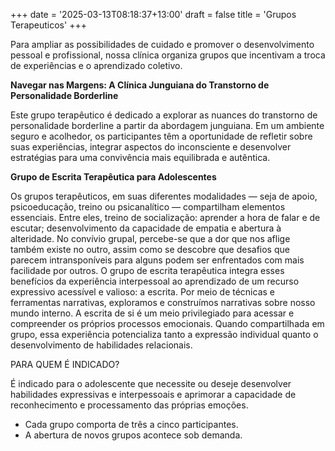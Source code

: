 +++
date = '2025-03-13T08:18:37+13:00'
draft = false
title = 'Grupos Terapeuticos'
+++

Para ampliar as possibilidades de cuidado e promover o desenvolvimento pessoal e profissional, nossa clínica organiza grupos que incentivam a troca de experiências e o aprendizado coletivo.

**Navegar nas Margens: A Clínica Junguiana do Transtorno de Personalidade Borderline**

Este grupo terapêutico é dedicado a explorar as nuances do transtorno de personalidade borderline a partir da abordagem junguiana. Em um ambiente seguro e acolhedor, os participantes têm a oportunidade de refletir sobre suas experiências, integrar aspectos do inconsciente e desenvolver estratégias para uma convivência mais equilibrada e autêntica.

**Grupo de Escrita Terapêutica para Adolescentes**

Os grupos terapêuticos, em suas diferentes modalidades — seja de apoio, psicoeducação, treino ou psicanalítico — compartilham elementos essenciais. Entre eles, treino de socialização: aprender a hora de falar e de escutar; desenvolvimento da capacidade de empatia e abertura à alteridade. No convívio grupal, percebe-se que a dor que nos aflige também existe no outro, assim como se descobre que desafios que parecem intransponíveis para alguns podem ser enfrentados com mais facilidade por outros.
O grupo de escrita terapêutica integra esses benefícios da experiência interpessoal ao aprendizado de um recurso expressivo acessível e valioso: a escrita. Por meio de técnicas e ferramentas narrativas, exploramos e construímos narrativas sobre nosso mundo interno.
A escrita de si é um meio privilegiado para acessar e compreender os próprios processos emocionais. Quando compartilhada em grupo, essa experiência potencializa tanto a expressão individual quanto o desenvolvimento de habilidades relacionais.

PARA QUEM É INDICADO?

É indicado para o adolescente que necessite ou deseje desenvolver habilidades expressivas e interpessoais e aprimorar a capacidade de reconhecimento e processamento das próprias emoções.
- Cada grupo comporta de três a cinco participantes.
- A abertura de novos grupos acontece sob demanda.
 
